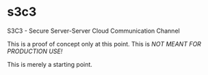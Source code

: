 s3c3
====

S3C3 - Secure Server-Server Cloud Communication Channel

This is a proof of concept only at this point. This is *NOT MEANT FOR PRODUCTION USE!*

This is merely a starting point.
